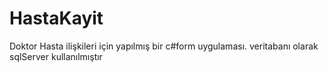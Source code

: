 # HastaKayit

Doktor Hasta ilişkileri için yapılmış bir c#form uygulaması. veritabanı olarak sqlServer kullanılmıştır
